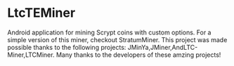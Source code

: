 # LtcTEMiner
Android application for mining Scrypt coins with custom options.
For a simple version of this miner, checkout StratumMiner.
This project was made possible thanks to the following projects: JMinYa,JMiner,AndLTC-Miner,LTCMiner.
Many thanks to the developers of these amzing projects!
